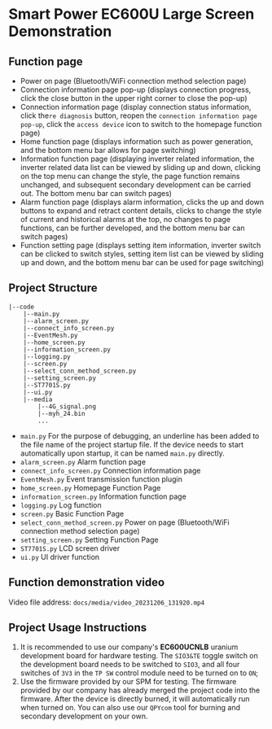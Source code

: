 # Smart Power EC600U Large Screen Demonstration

## Function page

- Power on page (Bluetooth/WiFi connection method selection page)
- Connection information page pop-up (displays connection progress, click the close button in the upper right corner to close the pop-up)
- Connection information page (display connection status information, click the`re diagnosis` button, reopen the `connection information page pop-up`, click the `access device` icon to switch to the homepage function page)
- Home function page (displays information such as power generation, and the bottom menu bar allows for page switching)
- Information function page (displaying inverter related information, the inverter related data list can be viewed by sliding up and down, clicking on the top menu can change the style, the page function remains unchanged, and subsequent secondary development can be carried out. The bottom menu bar can switch pages)
- Alarm function page (displays alarm information, clicks the up and down buttons to expand and retract content details, clicks to change the style of current and historical alarms at the top, no changes to page functions, can be further developed, and the bottom menu bar can switch pages)
- Function setting page (displays setting item information, inverter switch can be clicked to switch styles, setting item list can be viewed by sliding up and down, and the bottom menu bar can be used for page switching)

## Project Structure

```shell
|--code
    |--main.py
    |--alarm_screen.py
    |--connect_info_screen.py
    |--EventMesh.py
    |--home_screen.py
    |--information_screen.py
    |--logging.py
    |--screen.py
    |--select_conn_method_screen.py
    |--setting_screen.py
    |--ST7701S.py
    |--ui.py
    |--media
        |--4G_signal.png
        |--myh_24.bin
        ...
```

- `main.py` For the purpose of debugging, an underline has been added to the file name of the project startup file. If the device needs to start automatically upon startup, it can be named `main.py` directly.
- `alarm_screen.py` Alarm function page
- `connect_info_screen.py` Connection information page
- `EventMesh.py` Event transmission function plugin
- `home_screen.py` Homepage Function Page
- `information_screen.py` Information function page
- `logging.py` Log function
- `screen.py` Basic Function Page
- `select_conn_method_screen.py` Power on page (Bluetooth/WiFi connection method selection page)
- `setting_screen.py` Setting Function Page
- `ST7701S.py` LCD screen driver
- `ui.py` UI driver function

## Function demonstration video

Video file address: `docs/media/video_20231206_131920.mp4`

## Project Usage Instructions

1. It is recommended to use our company's **EC600UCNLB** uranium development board for hardware testing. The `SIO3&TE` toggle switch on the development board needs to be switched to `SIO3`, and all four switches of `3V3` in the `TP SW` control module need to be turned on to `ON`;
2. Use the firmware provided by our SPM for testing. The firmware provided by our company has already merged the project code into the firmware. After the device is directly burned, it will automatically run when turned on. You can also use our `QPYcom` tool for burning and secondary development on your own.
